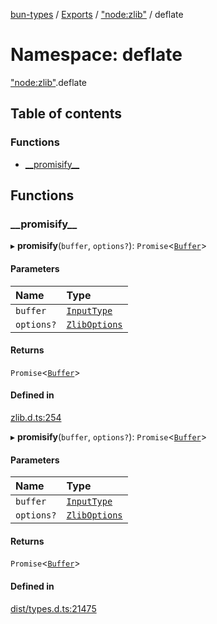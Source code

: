 [bun-types](../README.md) / [Exports](../modules.md) / ["node:zlib"](node_zlib_.md) / deflate

# Namespace: deflate

["node:zlib"](node_zlib_.md).deflate

## Table of contents

### Functions

- [\_\_promisify\_\_](node_zlib_.deflate.md#__promisify__)

## Functions

### \_\_promisify\_\_

▸ **__promisify__**(`buffer`, `options?`): `Promise`<[`Buffer`](buffer_.md#buffer)\>

#### Parameters

| Name | Type |
| :------ | :------ |
| `buffer` | [`InputType`](zlib_.md#inputtype) |
| `options?` | [`ZlibOptions`](../interfaces/zlib_.ZlibOptions.md) |

#### Returns

`Promise`<[`Buffer`](buffer_.md#buffer)\>

#### Defined in

[zlib.d.ts:254](https://github.com/valgaze/bun-types/blob/5e53f27/zlib.d.ts#L254)

▸ **__promisify__**(`buffer`, `options?`): `Promise`<[`Buffer`](buffer_.md#buffer)\>

#### Parameters

| Name | Type |
| :------ | :------ |
| `buffer` | [`InputType`](zlib_.md#inputtype) |
| `options?` | [`ZlibOptions`](../interfaces/zlib_.ZlibOptions.md) |

#### Returns

`Promise`<[`Buffer`](buffer_.md#buffer)\>

#### Defined in

[dist/types.d.ts:21475](https://github.com/valgaze/bun-types/blob/5e53f27/dist/types.d.ts#L21475)
